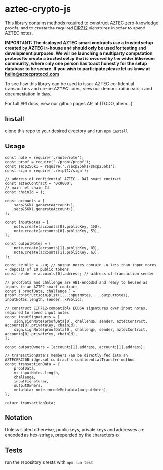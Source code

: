 # aztec-crypto-js

This library contains methods required to construct AZTEC zero-knowledge proofs, and to create the required [EIP712](https://github.com/ethereum/EIPs/blob/master/EIPS/eip-712.md) signatures in order to spend AZTEC notes.  

**IMPORTANT: The deployed AZTEC smart contracts use a trusted setup created by AZTEC in-house and should only be used for testing and development purposes. We will be launching a multiparty computation protocol to create a trusted setup that is secured by the wider Ethereum community, where only one person has to act honestly for the setup database to be secure. If you wish to participate please let us know at hello@aztecprotocol.com**  

To see how this library can be used to issue AZTEC confidential transactions and create AZTEC notes, view our demonstration script and documentation in ```demo```.  

For full API docs, view our github pages API at (TODO, ahem...)

## Install

clone this repo to your desired directory and run ```npm install```

## Usage

```
const note = require('./note/note');
const proof = require('./proof/proof');
const secp256k1 = require('./secp256k1/secp256k1');
const sign = require('./eip712/sign');

// address of confidential AZTEC - DAI smart contract
const aztecContract = '0x0000';
// main-net chain Id
const chainId = 1;

const accounts = [
    secp256k1.generateAccount(),
    secp256k1.generateAccount(),
];

const inputNotes = [
    note.create(accounts[0].publicKey, 100),
    note.create(accounts[0].publicKey, 50),
];

const outputNotes = [
    note.create(accounts[1].publicKey, 80),
    note.create(accounts[1].publicKey, 60),
];

const kPublic = -10; // output notes contain 10 less than input notes = deposit of 10 public tokens
const sender = accounts[0].address; // address of transaction sender

// proofData and challenge are ABI-encoded and ready to beused as inputs to an AZTEC smart contract
const { proofData, challenge } = proof.constructJoinSplit([...inputNotes, ...outputNotes], inputNotes.length, sender, kPublic);

// construct EIP712-compatible ECDSA sigantures over input notes, required to spend input notes
const inputSignatures = [
    sign.signNote(proofData[0], challenge, sender, aztecContract, accounts[0].privateKey, chainId),
    sign.signNote(proofData[0], challenge, sender, aztecContract, accounts[0].privateKey, chainId),
];

const outputOwners = [accounts[1].address, accounts[1].address];

// transactionData's members can be directly fed into an AZTECERC20Bridge.sol contract's confidentialTransfer method
const transactionData = {
    proofData,
    m: inputNotes.length,
    challenge,
    inputSignatures,
    outputOwners,
    metadata: note.encodeMetadata(outputNotes),
};

return transactionData;
```

## Notation

Unless stated otherwise, public keys, private keys and addresses are encoded as hex-strings, prepended by the characters ```0x```.

## Tests

run the repository's tests with ```npm run test```